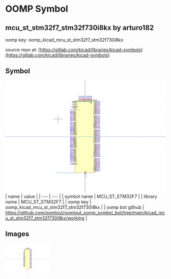# OOMP Symbol  
## mcu_st_stm32f7_stm32f730i8kx  by arturo182  
  
oomp key: oomp_kicad_mcu_st_stm32f7_stm32f730i8kx  
  
source repo at: [https://gitlab.com/kicad/libraries/kicad-symbols](https://gitlab.com/kicad/libraries/kicad-symbols)  
## Symbol  
  
[![working.png](working_600.png)](working.png)  
| name | value | 
| --- | --- | 
| symbol name | MCU_ST_STM32F7 | 
| library name | MCU_ST_STM32F7 | 
| oomp key | oomp_kicad_mcu_st_stm32f7_stm32f730i8kx | 
| oomp bot github | https://github.com/oomlout/oomlout_oomp_symbol_bot/tree/main/kicad_mcu_st_stm32f7_stm32f730i8kx/working | 
## Images  
  
[![working.png](working_140.png)](working.png)  
